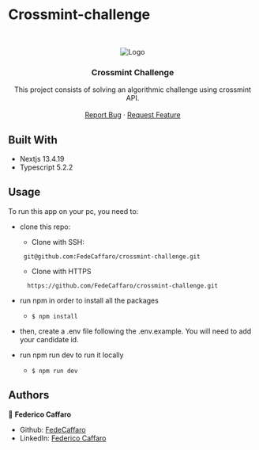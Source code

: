 # Crossmint-challenge

<br />
<p align="center">
<img src="crossmintlogo.png" alt="Logo">

  <h3 align="center">Crossmint Challenge</h3>

  <p align="center">
    This project consists of solving an algorithmic challenge using crossmint API.
    <br />
    <br />
    <a href="https://github.com/FedeCaffaro/crossmint-challenge/issues">Report Bug</a>
    ·
    <a href="https://github.com/FedeCaffaro/crossmint-challenge/issues">Request Feature</a>
  </p>
</p>

## Built With

- Nextjs 13.4.19
- Typescript 5.2.2

<!-- INSTALLATION -->

## Usage

To run this app on your pc, you need to:

- clone this repo:

  - Clone with SSH:

  ```
   git@github.com:FedeCaffaro/crossmint-challenge.git
  ```

  - Clone with HTTPS

  ```
    https://github.com/FedeCaffaro/crossmint-challenge.git
  ```

- run npm in order to install all the packages

  - `$ npm install`

- then, create a .env file following the .env.example. You will need to add your candidate id.

- run npm run dev to run it locally

  - `$ npm run dev`

## Authors

👤 **Federico Caffaro**

- Github: [FedeCaffaro](https://github.com/FedeCaffaro)
- LinkedIn: [Federico Caffaro](https://www.linkedin.com/in/fredcc/)
